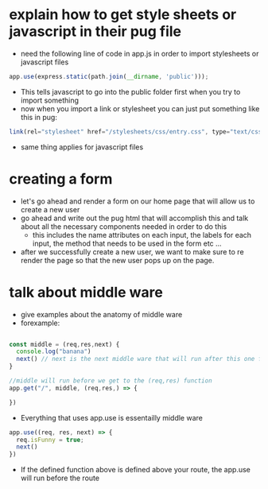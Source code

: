 # explain how to get style sheets or javascript in their pug file
* need the following line of code in app.js in order to import stylesheets or javascript files 
```js
app.use(express.static(path.join(__dirname, 'public')));
```
* This tells javascript to go into the public folder first when you try to import something 
* now when you import a link or stylesheet you can just put something like this in pug: 
```js
link(rel="stylesheet" href="/stylesheets/css/entry.css", type="text/css")
```
* same thing applies for javascript files

# creating a form 
* let's go ahead and render a form on our home page that will allow us to create a new user 
* go ahead and write out the pug html that will accomplish this and talk about all the necessary components needed in order to do this
  * this includes the name attributes on each input, the labels for each input, the method that needs to be used in the form etc ...
* after we successfully create a new user, we want to make sure to re render the page so that the new user pops up on the page.

# talk about middle ware 
* give examples about the anatomy of middle ware
* forexample: 

```js

const middle = (req,res,next) {
  console.log("banana")
  next() // next is the next middle ware that will run after this one finishes
}

//middle will run before we get to the (req,res) function
app.get("/", middle, (req,res,) => {

})

```

* Everything that uses app.use is essentailly middle ware

```js
app.use((req, res, next) => {
  req.isFunny = true;
  next()
})

```
* If the defined function above is defined above your route, the app.use will run before the route
